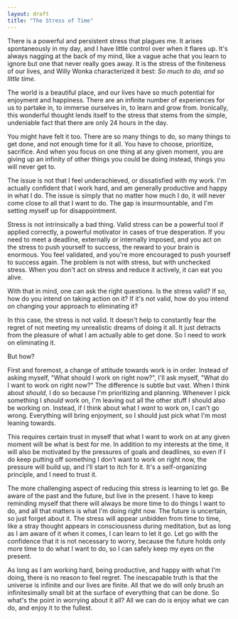 ```yaml
---
layout: draft
title: "The Stress of Time"
---
```


There is a powerful and persistent stress that plagues me. It arises spontaneously in my day, and I have little control over when it flares up. It's always nagging at the back of my mind, like a vague ache that you learn to ignore but one that never really goes away. It is the stress of the finiteness of our lives, and Willy Wonka characterized it best: *So much to do, and so little time.*

The world is a beautiful place, and our lives have so much potential for enjoyment and happiness. There are an infinite number of experiences for us to partake in, to immerse ourselves in, to learn and grow from. Ironically, this wonderful thought lends itself to the stress that stems from the simple, undeniable fact that there are only 24 hours in the day.

You might have felt it too. There are so many things to do, so many things to get done, and not enough time for it all. You have to choose, prioritize, sacrifice. And when you focus on one thing at any given moment, you are giving up an infinity of other things you could be doing instead, things you will never get to.

The issue is not that I feel underachieved, or dissatisfied with my work. I'm actually confident that I work hard, and am generally productive and happy in what I do. The issue is simply that no matter how much I do, it will never come close to all that I want to do. The gap is insurmountable, and I'm setting myself up for disappointment.

Stress is not intrinsically a bad thing. Valid stress can be a powerful tool if applied correctly, a powerful motivator in cases of true desperation. If you need to meet a deadline, externally or internally imposed, and you act on the stress to push yourself to success, the reward to your brain is enormous. You feel validated, and you're more encouraged to push yourself to success again. The problem is not with stress, but with unchecked stress. When you don't act on stress and reduce it actively, it can eat you alive.

With that in mind, one can ask the right questions. Is the stress valid? If so, how do you intend on taking action on it? If it's not valid, how do you intend on changing your approach to eliminating it?

In this case, the stress is not valid. It doesn't help to constantly fear the regret of not meeting my unrealistic dreams of doing it all. It just detracts from the pleasure of what I am actually able to get done. So I need to work on eliminating it.

But how?

First and foremost, a change of attitude towards work is in order. Instead of asking myself, "What should I work on right now?", I'll ask myself, "What do I want to work on right now?" The difference is subtle but vast. When I think about *should*, I do so because I'm prioritizing and planning. Whenever I pick something I *should* work on, I'm leaving out all the other stuff I should also be working on. Instead, if I think about what I *want* to work on, I can't go wrong. Everything will bring enjoyment, so I should just pick what I'm most leaning towards.

This requires certain trust in myself that what I want to work on at any given moment will be what is best for me. In addition to my interests at the time, it will also be motivated by the pressures of goals and deadlines, so even if I do keep putting off something I don't want to work on right now, the pressure will build up, and I'll start to itch for it. It's a self-organizing principle, and I need to trust it.

The more challenging aspect of reducing this stress is learning to let go. Be aware of the past and the future, but live in the present. I have to keep reminding myself that there will always be more time to do things I want to do, and all that matters is what I'm doing right now. The future is uncertain, so just forget about it. The stress will appear unbidden from time to time, like a stray thought appears in consciousness during meditation, but as long as I am aware of it when it comes, I can learn to let it go. Let go with the confidence that it is not necessary to worry, because the future holds only more time to do what I want to do, so I can safely keep my eyes on the present.

As long as I am working hard, being productive, and happy with what I'm doing, there is no reason to feel regret. The inescapable truth is that the universe is infinite and our lives are finite. All that we do will only brush an infinitesimally small bit at the surface of everything that can be done. So what's the point in worrying about it all? All we can do is enjoy what we can do, and enjoy it to the fullest.